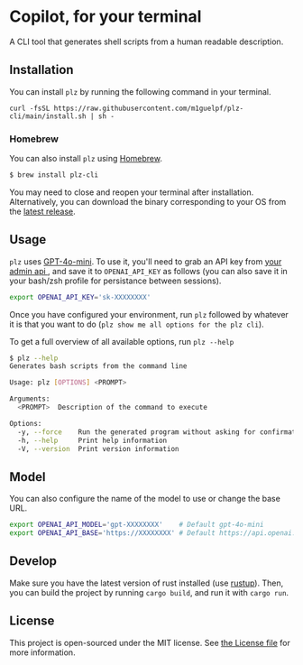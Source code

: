 # Copilot, for your terminal

A CLI tool that generates shell scripts from a human readable description.

## Installation

You can install `plz` by running the following command in your terminal.

```
curl -fsSL https://raw.githubusercontent.com/m1guelpf/plz-cli/main/install.sh | sh -
```

### Homebrew

You can also install `plz` using [Homebrew](https://brew.sh/).

```sh
$ brew install plz-cli
```

You may need to close and reopen your terminal after installation. Alternatively, you can download the binary corresponding to your OS from the [latest release](https://github.com/m1guelpf/plz-cli/releases/latest).

## Usage

`plz` uses [GPT-4o-mini](https://platform.openai.com/docs/overview). To use it, you'll need to grab an API key from [your admin api  ](https://platform.openai.com/settings/organization/api-keys), and save it to `OPENAI_API_KEY` as follows (you can also save it in your bash/zsh profile for persistance between sessions).

```bash
export OPENAI_API_KEY='sk-XXXXXXXX'
```

Once you have configured your environment, run `plz` followed by whatever it is that you want to do (`plz show me all options for the plz cli`).

To get a full overview of all available options, run `plz --help`

```sh
$ plz --help
Generates bash scripts from the command line

Usage: plz [OPTIONS] <PROMPT>

Arguments:
  <PROMPT>  Description of the command to execute

Options:
  -y, --force    Run the generated program without asking for confirmation
  -h, --help     Print help information
  -V, --version  Print version information
```

## Model

You can also configure the name of the model to use or change the base URL.

```bash
export OPENAI_API_MODEL='gpt-XXXXXXXX'    # Default gpt-4o-mini
export OPENAI_API_BASE='https://XXXXXXXX' # Default https://api.openai.com/v1
```

## Develop

Make sure you have the latest version of rust installed (use [rustup](https://rustup.rs/)). Then, you can build the project by running `cargo build`, and run it with `cargo run`.

## License

This project is open-sourced under the MIT license. See [the License file](LICENSE) for more information.

